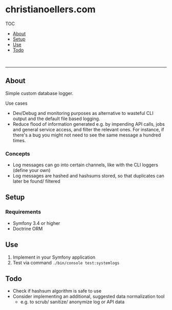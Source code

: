 # christianoellers.com

TOC

- [About](#about)
- [Setup](#setup)
- [Use](#use)
- [Todo](#todo)

<br>

---

## About

Simple custom database logger.

Use cases

- Dev/Debug and monitoring purposes as alternative to wasteful CLI output and the default file based logging.
- Reduce flood of information generated e.g. by impending API calls, jobs and general service access,
  and filter the relevant ones. For instance, if there's a bug you might not need to see the same message a hundred times.

### Concepts

- Log messages can go into certain channels, like with the CLI loggers (define your own)
- Log messages are hashed and hashsums stored, so that duplicates can later be found/ filtered

## Setup

### Requirements

- Symfony 3.4 or higher
- Doctrine ORM

## Use

1. Implement in your Symfony application
2. Test via command `./bin/console test:systemlogs`

## Todo

- Check if hashsum algorithm is safe to use
- Consider implementing an additional, suggested data normalization tool
  - e.g. to scrub/ sanitize/ anonymize log or API data
